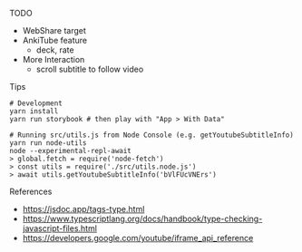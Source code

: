 TODO

- WebShare target
- AnkiTube feature
  - deck, rate
- More Interaction
  - scroll subtitle to follow video

Tips

```
# Development
yarn install
yarn run storybook # then play with "App > With Data"

# Running src/utils.js from Node Console (e.g. getYoutubeSubtitleInfo)
yarn run node-utils
node --experimental-repl-await
> global.fetch = require('node-fetch')
> const utils = require('./src/utils.node.js')
> await utils.getYoutubeSubtitleInfo('bVlFUcVNErs')
```

References

- https://jsdoc.app/tags-type.html
- https://www.typescriptlang.org/docs/handbook/type-checking-javascript-files.html
- https://developers.google.com/youtube/iframe_api_reference
